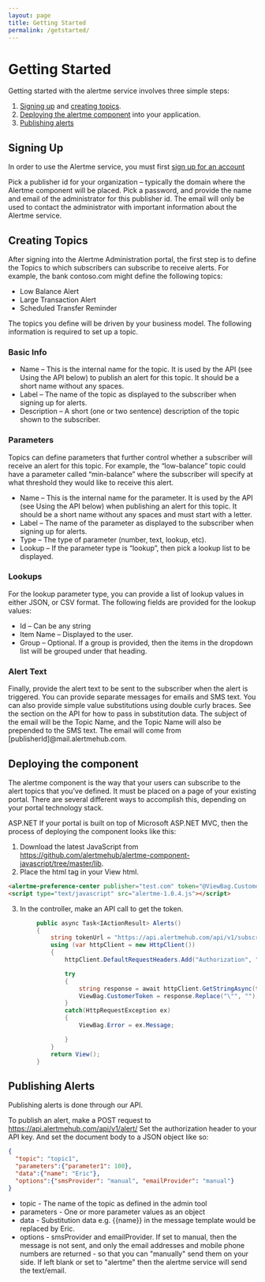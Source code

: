 ```yaml
---
layout: page
title: Getting Started
permalink: /getstarted/
---
```


# Getting Started
Getting started with the alertme service involves three simple steps:
1.	[Signing up](#signing-up) and [creating topics](#creating-topics).
2.	[Deploying the alertme component](#deploying-the-component) into your application.
3.	[Publishing alerts](#publishing-alerts)

## Signing Up
In order to use the Alertme service, you must first [sign up for an account](https://admin.alertmehub.com/register/)

Pick a publisher id for your organization – typically the domain where the Alertme component will be placed.  Pick a password, and provide the name and email of the administrator for this publisher id.  The email will only be used to contact the administrator with important information about the Alertme service.

## Creating Topics
After signing into the Alertme Administration portal, the first step is to define the Topics to which subscribers can subscribe to receive alerts.  For example, the bank contoso.com might define the following topics:
* Low Balance Alert
* Large Transaction Alert
* Scheduled Transfer Reminder

The topics you define will be driven by your business model.
The following information is required to set up a topic.

### Basic Info
* Name – This is the internal name for the topic.  It is used by the API (see Using the API below) to publish an alert for this topic.  It should be a short name without any spaces.
* Label – The name of the topic as displayed to the subscriber when signing up for alerts.
* Description – A short (one or two sentence) description of the topic shown to the subscriber.

### Parameters
Topics can define parameters that further control whether a subscriber will receive an alert for this topic.  For example, the “low-balance” topic could have a parameter called “min-balance” where the subscriber will specify at what threshold they would like to receive this alert.
* Name – This is the internal name for the parameter.  It is used by the API (see Using the API below) when publishing an alert for this topic.  It should be a short name without any spaces and must start with a letter.
* Label – The name of the parameter as displayed to the subscriber when signing up for alerts.
* Type  – The type of parameter (number, text, lookup, etc).
* Lookup – If the parameter type is “lookup”, then pick a lookup list to be displayed.

### Lookups
For the lookup parameter type, you can provide a list of lookup values in either JSON, or CSV format.
The following fields are provided for the lookup values:
* Id – Can be any string
* Item Name – Displayed to the user.
* Group – Optional.  If a group is provided, then the items in the dropdown list will be grouped under that heading.

### Alert Text
Finally, provide the alert text to be sent to the subscriber when the alert is triggered.
You can provide separate messages for emails and SMS text.  You can also provide simple value substitutions using double curly braces.  See the section on the API for how to pass in substitution data.
The subject of the email will be the Topic Name, and the Topic Name will also be prepended to the SMS text.  The email will come from [publisherId]@mail.alertmehub.com.

## Deploying the component
The alertme component is the way that your users can subscribe to the alert topics that you’ve defined.  It must be placed on a page of your existing portal.  There are several different ways to accomplish this, depending on your portal technology stack.

ASP.NET
If your portal is built on top of Microsoft ASP.NET MVC, then the process of deploying the component looks like this:
1.	Download the latest JavaScript from https://github.com/alertmehub/alertme-component-javascript/tree/master/lib.  
2.	Place the html tag in your View html. 

  ``` html
  <alertme-preference-center publisher="test.com" token="@ViewBag.CustomerToken"></alertme-preference-center>
  <script type="text/javascript" src="alertme-1.0.4.js"></script>
  ````

3.	In the controller, make an API call to get the token.

``` cs
        public async Task<IActionResult> Alerts()
        {
            string tokenUrl = "https://api.alertmehub.com/api/v1/subscriber/token/" + User.Identity.Name;
            using (var httpClient = new HttpClient())
            {
                httpClient.DefaultRequestHeaders.Add("Authorization", "4f0c8355d0107f3e4b4705b85085506a4567debfb0842d4b2ab1ee38dcd62ac5");

                try
                {
                    string response = await httpClient.GetStringAsync(tokenUrl);
                    ViewBag.CustomerToken = response.Replace("\"", "");
                }
                catch(HttpRequestException ex)
                {
                    ViewBag.Error = ex.Message;

                }
            }
            return View();
        }
```

## Publishing Alerts

Publishing alerts is done through our API.  

To publish an alert, make a POST request to https://api.alertmehub.com/api/v1/alert/
Set the authorization header to your API key.
And set the document body to a JSON object like so:
``` JSON
{
  "topic": "topic1",
  "parameters":{"parameter1": 100},
  "data":{"name": "Eric"},
  "options":{"smsProvider": "manual", "emailProvider": "manual"}
}
```

* topic - The name of the topic as defined in the admin tool
* parameters - One or more parameter values as an object
* data - Substitution data e.g. {{name}} in the message template would be replaced by Eric.
* options - smsProvider and emailProvider.  If set to manual, then the message is not sent, and only the email addresses and mobile phone numbers are returned - so that you can "manually" send them on your side.  If left blank or set to "alertme" then the alertme service will send the text/email.

